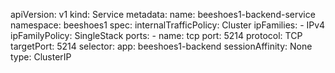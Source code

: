 apiVersion: v1
kind: Service
metadata:
  name: beeshoes1-backend-service
  namespace: beeshoes1
spec:
  internalTrafficPolicy: Cluster
  ipFamilies:
    - IPv4
  ipFamilyPolicy: SingleStack
  ports:
    - name: tcp
      port: 5214
      protocol: TCP
      targetPort: 5214
  selector:
    app: beeshoes1-backend
  sessionAffinity: None
  type: ClusterIP
